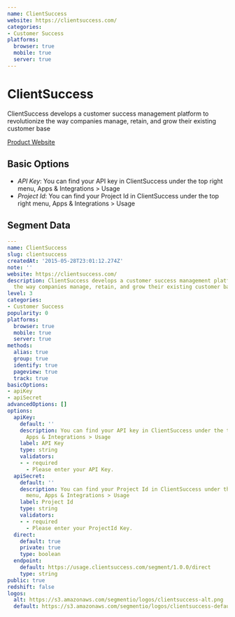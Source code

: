 ```yaml
---
name: ClientSuccess
website: https://clientsuccess.com/
categories:
- Customer Success
platforms:
  browser: true
  mobile: true
  server: true
---
```


# ClientSuccess

ClientSuccess develops a customer success management platform to revolutionize the way companies manage, retain, and grow their existing customer base

[Product Website](https://clientsuccess.com/)

## Basic Options

- *API Key*: You can find your API key in ClientSuccess under the top right menu, Apps & Integrations > Usage
- *Project Id*: You can find your Project Id in ClientSuccess under the top right menu, Apps & Integrations > Usage


## Segment Data
```yaml
---
name: ClientSuccess
slug: clientsuccess
createdAt: '2015-05-28T23:01:12.274Z'
note: ''
website: https://clientsuccess.com/
description: ClientSuccess develops a customer success management platform to revolutionize
  the way companies manage, retain, and grow their existing customer base
level: 3
categories:
- Customer Success
popularity: 0
platforms:
  browser: true
  mobile: true
  server: true
methods:
  alias: true
  group: true
  identify: true
  pageview: true
  track: true
basicOptions:
- apiKey
- apiSecret
advancedOptions: []
options:
  apiKey:
    default: ''
    description: You can find your API key in ClientSuccess under the top right menu,
      Apps & Integrations > Usage
    label: API Key
    type: string
    validators:
    - - required
      - Please enter your API Key.
  apiSecret:
    default: ''
    description: You can find your Project Id in ClientSuccess under the top right
      menu, Apps & Integrations > Usage
    label: Project Id
    type: string
    validators:
    - - required
      - Please enter your ProjectId Key.
  direct:
    default: true
    private: true
    type: boolean
  endpoint:
    default: https://usage.clientsuccess.com/segment/1.0.0/direct
    type: string
public: true
redshift: false
logos:
  alt: https://s3.amazonaws.com/segmentio/logos/clientsuccess-alt.png
  default: https://s3.amazonaws.com/segmentio/logos/clientsuccess-default.svg

```

